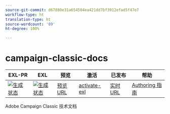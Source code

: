 ```yaml
---
source-git-commit: d67880e31a654504ea421dd7bf3912efad5f47e7
workflow-type: ht
translation-type: ht
source-wordcount: '89'
ht-degree: 100%

---
```

# campaign-classic-docs

| EXL-PR | EXL | 预览 | 激活 | 已发布 | 帮助 |
|--- |--- |--- |--- |--- |--- |
| [![生成状态](https://docs.ci.corp.adobe.com/view/exl-pr/job/campaign-classic.en_pr-exl/badge/icon)](https://docs.ci.corp.adobe.com/view/exl-pr/job/campaign-classic.en_pr-exl/lastBuild/) | [![生成状态](https://docs.ci.corp.adobe.com/view/exl-pr/job/campaign-classic.en_exl/lastBuild/badge/icon)](https://docs.ci.corp.adobe.com/view/exl-pr/job/campaign-classic.en_exl/lastBuild/lastBuild) | [预览 URL](https://experienceleague.corp.adobe.com/docs/campaign-classic/using/campaign-classic-home.html?lang=en) | [activate-exl](https://docs.ci.corp.adobe.com/job/activate-exl/build/) | [实时 URL](https://experienceleague.adobe.com/docs/campaign-classic/using/campaign-classic-home.html?lang=en) | [Authoring 指南](https://experienceleague.adobe.com/docs/authoring-guide-exl/using/home.html?lang=en) |

Adobe Campaign Classic 技术文档
